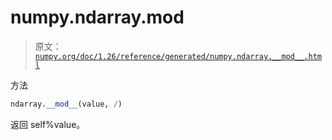 # numpy.ndarray.__mod__

> 原文：[`numpy.org/doc/1.26/reference/generated/numpy.ndarray.__mod__.html`](https://numpy.org/doc/1.26/reference/generated/numpy.ndarray.__mod__.html)

方法

```py
ndarray.__mod__(value, /)
```

返回 self%value。
